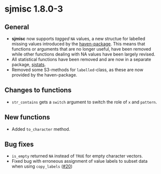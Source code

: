 # sjmisc 1.8.0-3

## General

* **sjmisc** now supports _tagged_ `NA` values, a new structue for labelled missing values introduced by the [haven-package](https://cran.r-project.org/package=haven). This means that functions or arguments that are no longer useful, have been removed while other functions dealing with NA values have been largely revised.
* All statistical functions have been removed and are now in a separate package, [sjstats](https://cran.r-project.org/package=sjstats).
* Removed some S3-methods for `labelled`-class, as these are now provided by the haven-package.

## Changes to functions

* `str_contains` gets a `switch` argument to switch the role of `x` and `pattern`.

## New functions

* Added `to_character` method.

## Bug fixes

* `is_empty` returned `NA` instead of `TRUE` for empty character vectors.
* Fixed bug with erroneous assignment of value labels to subset data when using `copy_labels` ([#20](https://github.com/sjPlot/sjmisc/issues/20))
